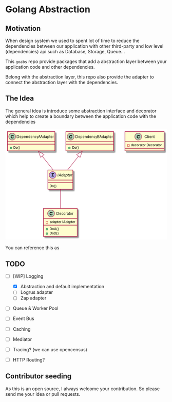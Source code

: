 # Golang Abstraction

## Motivation

When design system we used to spent lot of time to reduce the dependencies between our application with other third-party and low level (dependencies) api such as Database, Storage, Queue...

This `goabs` repo provide packages that add a abstraction layer between your application code and other dependencies.

Belong with the abstraction layer, this repo also provide the adapter to connect the abstraction layer with the dependencies.

## The Idea

The general idea is introduce some abstraction interface and decorator which help to create a boundary between the application code with the dependencies

![generic-uml](assets/readme/generic-uml.png)

You can reference this as 

## TODO

- [ ] [WIP] Logging
  - [x] Abstraction and default implementation
  - [ ] Logrus adapter
  - [ ] Zap adapter
- [ ] Queue & Worker Pool
- [ ] Event Bus
- [ ] Caching
- [ ] Mediator
- [ ] Tracing? (we can use opencensus)
- [ ] HTTP Routing?


## Contributor seeding

As this is an open source, I always welcome your contribution. So please send me your idea or pull requests.
